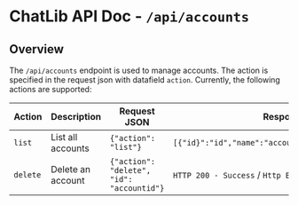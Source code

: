# ChatLib API Doc - ``/api/accounts``

## Overview

The ``/api/accounts`` endpoint is used to manage accounts. The action is specified in the request json with datafield ``action``. Currently, the following actions are supported:

| Action | Description | Request JSON | Response JSON                                               |
|--------|-------------|--------------|-------------------------------------------------------------|
| ``list`` | List all accounts | ``{"action": "list"}`` | ``[{"id}":"id","name":"accountname","type":"accounttype"}`` |
| ``delete`` | Delete an account | ``{"action": "delete", "id": "accountid"}`` | ``HTTP 200 - Success`` / ``Http Error`` + Status Message    |
